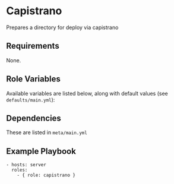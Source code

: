 # Capistrano

Prepares a directory for deploy via capistrano

## Requirements

None.

## Role Variables

Available variables are listed below, along with default values (see `defaults/main.yml`):


## Dependencies

These are listed in `meta/main.yml`

## Example Playbook

    - hosts: server
      roles:
        - { role: capistrano }

